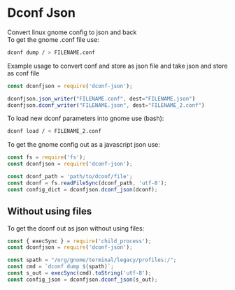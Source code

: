 # Dconf Json

Convert linux gnome config to json and back  
To get the gnome .conf file use:

```bash
dconf dump / > FILENAME.conf
```

Example usage to convert conf and store as json file and take json and store as conf file
```js
const dconfjson = require('dconf-json');

dconfjson.json_writer("FILENAME.conf", dest="FILENAME.json")
dconfjson.dconf_writer("FILENAME.json", dest="FILENAME_2.conf")
```

To load new dconf parameters into gnome use (bash):

```bash
dconf load / < FILENAME_2.conf
```

To get the gnome config out as a javascript json use:

```js
const fs = require('fs');
const dconfjson = require('dconf-json');

const dconf_path = 'path/to/dconf/file';
const dconf = fs.readFileSync(dconf_path, 'utf-8');
const config_dict = dconfjson.dconf_json(dconf);
```

## Without using files
To get the dconf out as json without using files:
```js
const { execSync } = require('child_process');
const dconfjson = require('dconf-json');

const spath = "/org/gnome/terminal/legacy/profiles:/";
const cmd = `dconf dump ${spath}`;
const s_out = execSync(cmd).toString('utf-8');
const config_json = dconfjson.dconf_json(s_out);
```
